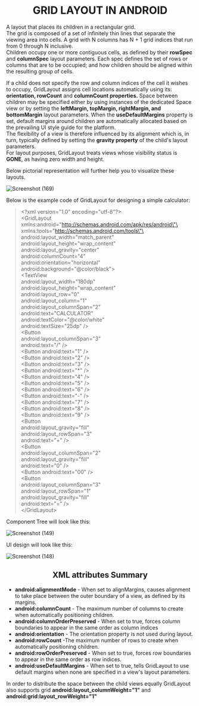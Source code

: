 <div align="center">

  # GRID LAYOUT IN ANDROID
</div>

A layout that places its children in a rectangular grid. <br>
The grid is composed of a set of infinitely thin lines that separate the viewing area into cells. A grid with N columns has N + 1 grid indices that run from 0 through N inclusive. <br>
Children occupy one or more contiguous cells, as defined by their **rowSpec** and **columnSpec** layout parameters. Each spec defines the set of rows or columns that are to be occupied; and how children should be aligned within the resulting group of cells. <br>

If a child does not specify the row and column indices of the cell it wishes to occupy, GridLayout assigns cell locations automatically using its: **orientation, rowCount** and  **columnCount properties.**
Space between children may be specified either by using instances of the dedicated Space view or by setting the **leftMargin, topMargin, rightMargin, and bottomMargin** layout parameters. When the **useDefaultMargins** property is set, default margins around children are automatically allocated based on the prevailing UI style guide for the platform. <br>
The flexibility of a view is therefore influenced by its alignment which is, in turn, typically defined by setting the **gravity property** of the child's layout parameters.<br>
For layout purposes, GridLayout treats views whose visibility status is **GONE**, as having zero width and height.<br>


Below pictorial representation will further help you to visualize these layouts.

![Screenshot (169)](https://user-images.githubusercontent.com/58635404/134664618-3042272e-9056-439b-a1c7-538c0592ec38.png)


Below is the example code of GridLayout for designing a simple
calculator:

>\<?xml version=\"1.0\" encoding=\"utf-8\"?>\
>\<GridLayout\
>xmlns:android=\"http://schemas.android.com/apk/res/android\"\
>xmlns:tools=\"http://schemas.android.com/tools\"\
>android:layout_width=\"match_parent\"\
>android:layout_height=\"wrap_content\"\
>android:layout_gravity=\"center\"\
>android:columnCount=\"4\"\
>android:orientation=\"horizontal\"\
>android:background=\"\@color/black\"\>\
>\<TextView\
>android:layout_width=\"180dp\"\
>android:layout_height=\"wrap_content\"\
>android:layout_row=\"0\"\
>android:layout_column=\"1\"\
>android:layout_columnSpan=\"2\"\
>android:text=\"CALCULATOR\"\
>android:textColor=\"\@color/white\"\
>android:textSize=\"25dp\" />\
>\<Button\
>android:layout_columnSpan=\"3\"\
>android:text=\"/\" />\
>\<Button android:text=\"1\" />\
>\<Button android:text=\"2\" />\
>\<Button android:text=\"3\" />\
>\<Button android:text=\"\*\" />\
>\<Button android:text=\"4\" />\
>\<Button android:text=\"5\" />\
>\<Button android:text=\"6\" />\
>\<Button android:text=\"-\" />\
>\<Button android:text=\"7\" />\
>\<Button android:text=\"8\" />\
>\<Button android:text=\"9\" />\
>\<Button\
>android:layout_gravity=\"fill\"\
>android:layout_rowSpan=\"3\"\
>android:text=\"+\" />\
>\<Button\
>android:layout_columnSpan=\"2\"\
>android:layout_gravity=\"fill\"\
>android:text=\"0\" />\
>\<Button android:text=\"00\" />\
>\<Button\
>android:layout_columnSpan=\"3\"\
>android:layout_rowSpan=\"1\"\
>android:layout_gravity=\"fill\"\
>android:text=\"=\" />\
>\</GridLayout>

Component Tree will look like this:

![Screenshot (149)](https://user-images.githubusercontent.com/58635404/134665402-2e73a61b-22fe-411c-9e4b-e8facb079b18.png)




UI design will look like this:


![Screenshot (148)](https://user-images.githubusercontent.com/58635404/134663698-f8982506-2376-47c3-b779-e8d4753d012b.png)

<div align="center">

  ## XML attributes Summary
  
  </div>
  
   - **android:alignmentMode** - When set to alignMargins, causes alignment to take place between the                                      outer boundary of a view, as defined by its margins. <br>
   - **android:columnCount**  -  The maximum number of columns to create when automatically positioning                                    children. 
   - **android:columnOrderPreserved** - When set to true, forces column boundaries to appear in the same order as column indices
   - **android:orientation** - The orientation property is not used during layout. 
   - **android:rowCount** -The maximum number of rows to create when automatically positioning children. 
   - **android:rowOrderPreserved** - When set to true, forces row boundaries to appear in the same order as row indices.
   - **android:useDefaultMargins** - When set to true, tells GridLayout to use default margins when none are specified in a view's layout parameters. 




In order to distribute the space between the child views equally
GridLayout also supports grid **android:layout_columnWeight=\"1\"** and
**android:grid:layout_rowWeight=\"1\"**
